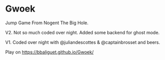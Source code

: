 # Gwoek
Jump Game From Nogent The Big Hole.

V2. Not so much coded over night. Added some backend for ghost mode.

V1. Coded over night with @juliandescottes & @captainbrosset and beers.

Play on https://bbaliguet.github.io/Gwoek/
